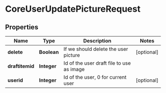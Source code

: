 

# CoreUserUpdatePictureRequest


## Properties

| Name | Type | Description | Notes |
|------------ | ------------- | ------------- | -------------|
|**delete** | **Boolean** | If we should delete the user picture |  [optional] |
|**draftitemid** | **Integer** | Id of the user draft file to use as image |  |
|**userid** | **Integer** | Id of the user, 0 for current user |  [optional] |



